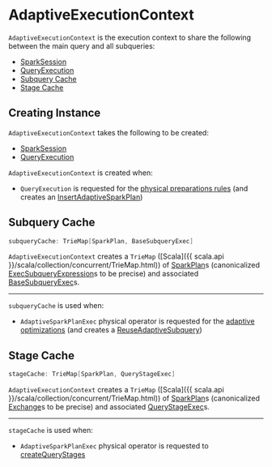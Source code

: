 # AdaptiveExecutionContext

`AdaptiveExecutionContext` is the execution context to share the following between the main query and all subqueries:

* [SparkSession](#session)
* [QueryExecution](#qe)
* [Subquery Cache](#subqueryCache)
* [Stage Cache](#stageCache)

## Creating Instance

`AdaptiveExecutionContext` takes the following to be created:

* <span id="session"> [SparkSession](../SparkSession.md)
* <span id="qe"> [QueryExecution](../QueryExecution.md)

`AdaptiveExecutionContext` is created when:

* `QueryExecution` is requested for the [physical preparations rules](../QueryExecution.md#preparations) (and creates an [InsertAdaptiveSparkPlan](../physical-optimizations/InsertAdaptiveSparkPlan.md#adaptiveExecutionContext))

## <span id="subqueryCache"> Subquery Cache

```scala
subqueryCache: TrieMap[SparkPlan, BaseSubqueryExec]
```

`AdaptiveExecutionContext` creates a `TrieMap` ([Scala]({{ scala.api }}/scala/collection/concurrent/TrieMap.html)) of [SparkPlan](../physical-operators/SparkPlan.md)s (canonicalized [ExecSubqueryExpression](../expressions/ExecSubqueryExpression.md)s to be precise) and associated [BaseSubqueryExec](../physical-operators/BaseSubqueryExec.md)s.

---

`subqueryCache` is used when:

* `AdaptiveSparkPlanExec` physical operator is requested for the [adaptive optimizations](../physical-operators/AdaptiveSparkPlanExec.md#queryStageOptimizerRules) (and creates a [ReuseAdaptiveSubquery](../physical-optimizations/ReuseAdaptiveSubquery.md#reuseMap))

## <span id="stageCache"> Stage Cache

```scala
stageCache: TrieMap[SparkPlan, QueryStageExec]
```

`AdaptiveExecutionContext` creates a `TrieMap` ([Scala]({{ scala.api }}/scala/collection/concurrent/TrieMap.html)) of [SparkPlan](../physical-operators/SparkPlan.md)s (canonicalized [Exchange](../physical-operators/Exchange.md)s to be precise) and associated [QueryStageExec](../physical-operators/QueryStageExec.md)s.

---

`stageCache` is used when:

* `AdaptiveSparkPlanExec` physical operator is requested to [createQueryStages](../physical-operators/AdaptiveSparkPlanExec.md#createQueryStages)
